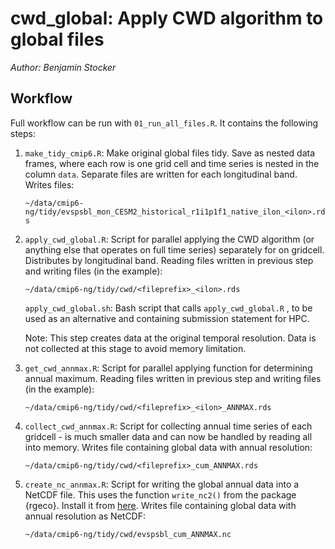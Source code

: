 # cwd_global: Apply CWD algorithm to global files

*Author: Benjamin Stocker*

## Workflow

Full workflow can be run with `01_run_all_files.R`. It contains the following steps:

1.  `make_tidy_cmip6.R`: Make original global files tidy. Save as nested data frames, where each row is one grid cell and time series is nested in the column `data`. Separate files are written for each longitudinal band. Writes files:

    `~/data/cmip6-ng/tidy/evspsbl_mon_CESM2_historical_r1i1p1f1_native_ilon_<ilon>.rds`

2.  `apply_cwd_global.R`: Script for parallel applying the CWD algorithm (or anything else that operates on full time series) separately for on gridcell. Distributes by longitudinal band. Reading files written in previous step and writing files (in the example):

    `~/data/cmip6-ng/tidy/cwd/<fileprefix>_<ilon>.rds`

    `apply_cwd_global.sh`: Bash script that calls `apply_cwd_global.R` , to be used as an alternative and containing submission statement for HPC.

    Note: This step creates data at the original temporal resolution. Data is not collected at this stage to avoid memory limitation.

3.  `get_cwd_annmax.R`: Script for parallel applying function for determining annual maximum. Reading files written in previous step and writing files (in the example):

    `~/data/cmip6-ng/tidy/cwd/<fileprefix>_<ilon>_ANNMAX.rds`

4.  `collect_cwd_annmax.R`: Script for collecting annual time series of each gridcell - is much smaller data and can now be handled by reading all into memory. Writes file containing global data with annual resolution:

    `~/data/cmip6-ng/tidy/cwd/<fileprefix>_cum_ANNMAX.rds`

5.  `create_nc_annmax.R`: Script for writing the global annual data into a NetCDF file. This uses the function `write_nc2()` from the package {rgeco}. Install it from [here](https://github.com/geco-bern/rgeco). Writes file containing global data with annual resolution as NetCDF:

    `~/data/cmip6-ng/tidy/cwd/evspsbl_cum_ANNMAX.nc`
